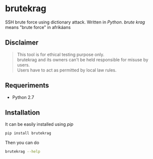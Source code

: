 # brutekrag
SSH brute force using dictionary attack. Written in _Python_.
_brute krag_ means "brute force" in afrikáans

## Disclaimer
>This tool is for ethical testing purpose only.   
>brutekrag and its owners can't be held responsible for misuse by users.   
>Users have to act as permitted by local law rules.

## Requeriments
* Python 2.7

## Installation
It can be easily installed using _pip_

```bash
pip install brutekrag
```
Then you can do
```bash
brutekrag --help
```

